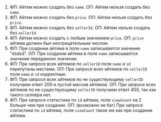 1) ФП: Айтем можно создать без `name`. ОП: Айтем нельзя создать без `name`.
2) ФП: Айтем можно создать без `price`. ОП: Айтем нельзя создать без `price`.
3) ФП: Айтем можно создать без `sellerId`. ОП: Айтем нельзя создать без `sellerId`.
4) ФП: Айтем можно создать c любым значением `price`. ОП: `price` айтема должен был неотрицательным числом.
5) ФП: При создании айтема в поле `name` записывается значение "dsdsd". ОП: При создании айтема в поле `name` записывается значение переданное значение.
6) ФП: При запросе всех айтемов по `sellerID` поля `name` и `id` перепутаны местами. ОП: При запросе всех айтемов по `sellerID` поля `name` и `id` корректные.
7) ФП: При запросе всех айтемов по не существующему `sellerID` получаем ответ 200 и пустой массив айтемов. ОП: При запросе всех айтемов по не существующему `sellerID` получаем ответ 400, так как такого селлера нет.
8) ФП: При запросе статистики по `id` айтема, поле `viewCount` на 2 больше чем при создании. ОП: (возможно не баг) При запросе статистики по `id` айтема, поле `viewCount` такое же как при создании айтема.
